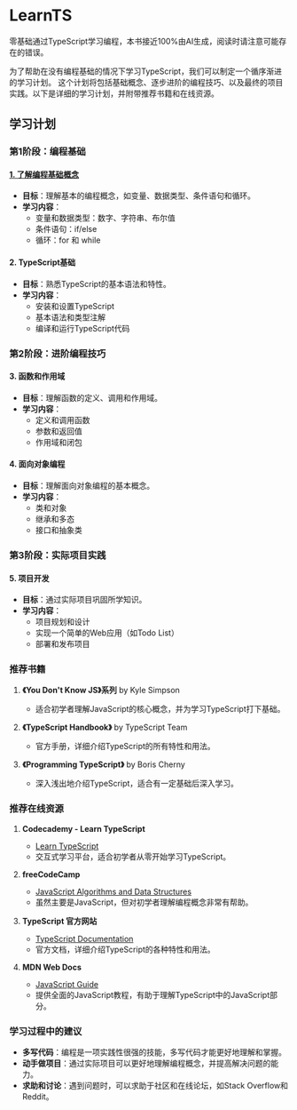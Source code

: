 # LearnTS
零基础通过TypeScript学习编程，本书接近100%由AI生成，阅读时请注意可能存在的错误。

为了帮助在没有编程基础的情况下学习TypeScript，我们可以制定一个循序渐进的学习计划。
这个计划将包括基础概念、逐步进阶的编程技巧、以及最终的项目实践。以下是详细的学习计划，并附带推荐书籍和在线资源。

## 学习计划

### 第1阶段：编程基础

#### [1. 了解编程基础概念](./ts_1_1.md)
- **目标**：理解基本的编程概念，如变量、数据类型、条件语句和循环。
- **学习内容**：
  - 变量和数据类型：数字、字符串、布尔值
  - 条件语句：if/else
  - 循环：for 和 while

#### 2. TypeScript基础
- **目标**：熟悉TypeScript的基本语法和特性。
- **学习内容**：
  - 安装和设置TypeScript
  - 基本语法和类型注解
  - 编译和运行TypeScript代码

### 第2阶段：进阶编程技巧

#### 3. 函数和作用域
- **目标**：理解函数的定义、调用和作用域。
- **学习内容**：
  - 定义和调用函数
  - 参数和返回值
  - 作用域和闭包

#### 4. 面向对象编程
- **目标**：理解面向对象编程的基本概念。
- **学习内容**：
  - 类和对象
  - 继承和多态
  - 接口和抽象类

### 第3阶段：实际项目实践

#### 5. 项目开发
- **目标**：通过实际项目巩固所学知识。
- **学习内容**：
  - 项目规划和设计
  - 实现一个简单的Web应用（如Todo List）
  - 部署和发布项目

### 推荐书籍

1. **《You Don't Know JS》系列** by Kyle Simpson
   - 适合初学者理解JavaScript的核心概念，并为学习TypeScript打下基础。

2. **《TypeScript Handbook》** by TypeScript Team
   - 官方手册，详细介绍TypeScript的所有特性和用法。

3. **《Programming TypeScript》** by Boris Cherny
   - 深入浅出地介绍TypeScript，适合有一定基础后深入学习。

### 推荐在线资源

1. **Codecademy - Learn TypeScript**
   - [Learn TypeScript](https://www.codecademy.com/learn/learn-typescript)
   - 交互式学习平台，适合初学者从零开始学习TypeScript。

2. **freeCodeCamp**
   - [JavaScript Algorithms and Data Structures](https://www.freecodecamp.org/learn/javascript-algorithms-and-data-structures/)
   - 虽然主要是JavaScript，但对初学者理解编程概念非常有帮助。

3. **TypeScript 官方网站**
   - [TypeScript Documentation](https://www.typescriptlang.org/docs/)
   - 官方文档，详细介绍TypeScript的各种特性和用法。

4. **MDN Web Docs**
   - [JavaScript Guide](https://developer.mozilla.org/en-US/docs/Web/JavaScript/Guide)
   - 提供全面的JavaScript教程，有助于理解TypeScript中的JavaScript部分。

### 学习过程中的建议

- **多写代码**：编程是一项实践性很强的技能，多写代码才能更好地理解和掌握。
- **动手做项目**：通过实际项目可以更好地理解编程概念，并提高解决问题的能力。
- **求助和讨论**：遇到问题时，可以求助于社区和在线论坛，如Stack Overflow和Reddit。

